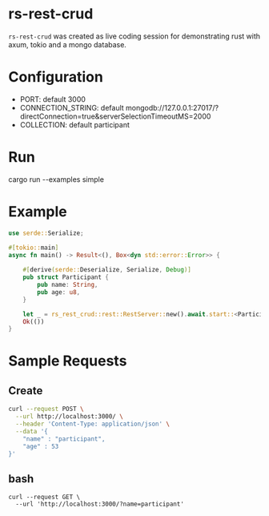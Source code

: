 # rs-rest-crud

`rs-rest-crud` was created as live coding session for demonstrating rust with axum, tokio and a mongo database.

# Configuration

- PORT: default 3000
- CONNECTION_STRING: default mongodb://127.0.0.1:27017/?directConnection=true&serverSelectionTimeoutMS=2000
- COLLECTION: default participant


# Run

cargo run --examples simple

# Example

```rust
use serde::Serialize;

#[tokio::main]
async fn main() -> Result<(), Box<dyn std::error::Error>> {
   
    #[derive(serde::Deserialize, Serialize, Debug)]
    pub struct Participant {
        pub name: String,
        pub age: u8,
    }

    let _ = rs_rest_crud::rest::RestServer::new().await.start::<Participant>().await?;
    Ok(())
}
```



# Sample Requests

## Create

```bash
curl --request POST \
  --url http://localhost:3000/ \
  --header 'Content-Type: application/json' \
  --data '{
	"name" : "participant",
	"age" : 53
}'
```

## bash

```curl
curl --request GET \
  --url 'http://localhost:3000/?name=participant'
```